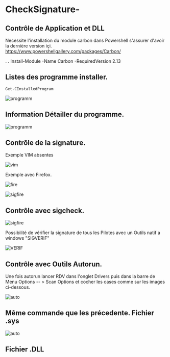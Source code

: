 # CheckSignature-


Contrôle de Application et DLL
---------------------------------
Necessite l'installation du module carbon dans Powershell s'assurer d'avoir la dernière version içi.
  https://www.powershellgallery.com/packages/Carbon/

.
.
  Install-Module -Name Carbon -RequiredVersion 2.13


  Listes des programme installer.
  ---------------------------------

    Get-CInstalledProgram


  
![programm](https://github.com/ps81frt/CheckSignature-/assets/32146568/75b14485-9d69-45a1-9f2c-39d8d49e292c)


Information Détailler du programme.
---------------------------------

![programm](https://github.com/ps81frt/CheckSignature-/assets/32146568/80877100-09d5-4d05-ba0d-6115440884bc)

Contrôle de la signature.
---------------------------------

Exemple VIM absentes


![vim](https://github.com/ps81frt/CheckSignature-/assets/32146568/6a4b327c-0df4-483e-9313-21689f6e1fb6)

Exemple avec Firefox.


![fire](https://github.com/ps81frt/CheckSignature-/assets/32146568/4685def1-83b6-4e9e-af1e-46aec9f4cd3f)


![sigfire](https://github.com/ps81frt/CheckSignature-/assets/32146568/e6fe93d4-1801-4cb4-a77f-606903bf5ce5)

Contrôle avec sigcheck.
---------------------------------


![sigfire](https://github.com/ps81frt/CheckSignature-/assets/32146568/7eaccdf0-d277-4344-8a97-273c04076705)

Possibilité de vérifier la signature de tous les Pilotes avec un Outils natif a windows "SIGVERIF"

![VERIF](https://github.com/ps81frt/CheckSignature-/assets/32146568/07949318-da7c-4027-9ff4-bd9a99260d5b)


Contrôle avec Outils Autorun.
---------------------------------

Une fois autorun lancer RDV dans l'onglet Drivers puis dans la barre de Menu Options -- >  Scan Options et cocher les cases comme sur les images ci-dessous.

![auto](https://github.com/ps81frt/CheckSignature-/assets/32146568/90ce54f3-f994-4bee-ac8c-ac64b168ac3e)

Même commande que les précedente.
Fichier .sys
---------------------------------

![auto](https://github.com/ps81frt/CheckSignature-/assets/32146568/e1ac10cb-955c-45b2-9515-7cbcf299d3fd)

Fichier .DLL
---------------------------------







